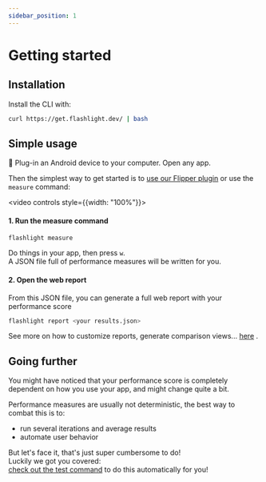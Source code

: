 ```yaml
---
sidebar_position: 1
---
```


# Getting started

## Installation

Install the CLI with:

```bash
curl https://get.flashlight.dev/ | bash
```

## Simple usage

🔌 Plug-in an Android device to your computer. Open any app.

Then the simplest way to get started is to [use our Flipper plugin](./flipper) or use the `measure` command:

<video controls style={{width: "100%"}}>

  <source src="https://user-images.githubusercontent.com/4534323/216979081-9caf4448-bb83-4952-bf59-797a67412309.mp4"/>
</video>

#### 1. Run the measure command

```bash
flashlight measure
```

Do things in your app, then press `w`.  
A JSON file full of performance measures will be written for you.

#### 2. Open the web report

From this JSON file, you can generate a full web report with your performance score

```bash
flashlight report <your results.json>
```

See more on how to customize reports, generate comparison views... [here](report) .

## Going further

You might have noticed that your performance score is completely dependent on how you use your app, and might change quite a bit.

Performance measures are usually not deterministic, the best way to combat this is to:

- run several iterations and average results
- automate user behavior

But let's face it, that's just super cumbersome to do!  
Luckily we got you covered:  
[check out the test command](test) to do this automatically for you!

